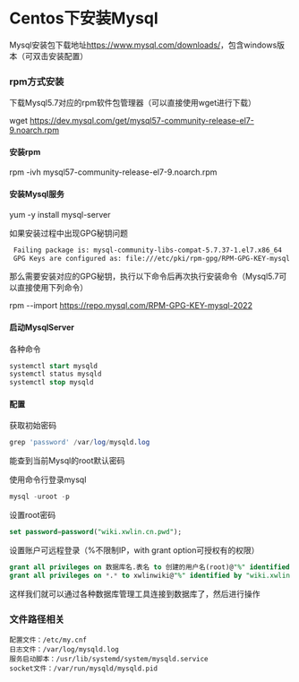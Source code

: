 # Centos下安装Mysql

Mysql安装包下载地址<https://www.mysql.com/downloads/>，包含windows版本（可双击安装配置）

### rpm方式安装

下载Mysql5.7对应的rpm软件包管理器（可以直接使用wget进行下载）

wget <https://dev.mysql.com/get/mysql57-community-release-el7-9.noarch.rpm>

#### 安装rpm

rpm -ivh mysql57-community-release-el7-9.noarch.rpm

#### 安装Mysql服务

yum -y install mysql-server

如果安装过程中出现GPG秘钥问题

```txt
 Failing package is: mysql-community-libs-compat-5.7.37-1.el7.x86_64
 GPG Keys are configured as: file:///etc/pki/rpm-gpg/RPM-GPG-KEY-mysql
 ```

 那么需要安装对应的GPG秘钥，执行以下命令后再次执行安装命令（Mysql5.7可以直接使用下列命令）

 rpm --import https://repo.mysql.com/RPM-GPG-KEY-mysql-2022

#### 启动MysqlServer

各种命令

```sql
systemctl start mysqld
systemctl status mysqld
systemctl stop mysqld
```

#### 配置

获取初始密码

```sql
grep 'password' /var/log/mysqld.log
```

能查到当前Mysql的root默认密码

使用命令行登录mysql

```sql
mysql -uroot -p
```

设置root密码

```sql
set password=password("wiki.xwlin.cn.pwd");
```

设置账户可远程登录（%不限制IP，with grant option可授权有的权限）

```sql
grant all privileges on 数据库名.表名 to 创建的用户名(root)@"%" identified by "密码";
grant all privileges on *.* to xwlinwiki@"%" identified by "wiki.xwlin.cn.pwd" with grant option;
```

这样我们就可以通过各种数据库管理工具连接到数据库了，然后进行操作

### 文件路径相关

```properties
配置文件：/etc/my.cnf
日志文件：/var/log/mysqld.log
服务启动脚本：/usr/lib/systemd/system/mysqld.service
socket文件：/var/run/mysqld/mysqld.pid
```
